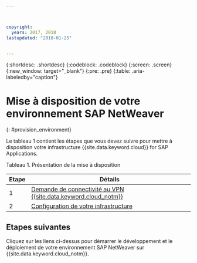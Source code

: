 ```yaml
---



copyright:
  years: 2017, 2018
lastupdated: "2018-01-25"


---
```


{:shortdesc: .shortdesc}
{:codeblock: .codeblock}
{:screen: .screen}
{:new_window: target="_blank"}
{:pre: .pre}
{:table: .aria-labeledby="caption"}


# Mise à disposition de votre environnement SAP NetWeaver
{: #provision_environment}

Le tableau 1 contient les étapes que vous devez suivre pour mettre à disposition votre infrastructure {{site.data.keyword.cloud}} for SAP Applications. 

Tableau 1. Présentation de la mise à disposition

| Etape | Détails |
| --- | --- |
| 1 | [Demande de connectivité au VPN {{site.data.keyword.cloud_notm}}](/docs/infrastructure/sap-netweaver/sap-requesting-setting-up-VPN.html) |
| 2 | [Configuration de votre infrastructure](/docs/infrastructure/sap-netweaver/sap-setting-up-infrastructure.html) |

## Etapes suivantes

Cliquez sur les liens ci-dessus pour démarrer le développement et le déploiement de votre environnement SAP NetWeaver sur {{site.data.keyword.cloud_notm}}.
